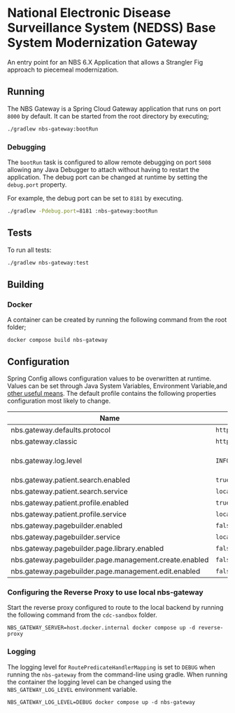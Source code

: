 # National Electronic Disease Surveillance System (NEDSS) Base System Modernization Gateway

An entry point for an NBS 6.X Application that allows a Strangler Fig approach to piecemeal modernization.

## Running

The NBS Gateway is a Spring Cloud Gateway application that runs on port `8000` by default. It can be started from the
root directory by executing;

```bash
./gradlew nbs-gateway:bootRun
```

### Debugging

The `bootRun` task is configured to allow remote debugging on port `5008` allowing any Java Debugger to attach without
having to restart the application. The debug port can be changed at runtime by setting the `debug.port` property.

For example, the debug port can be set to `8181` by executing.

```bash
./gradlew -Pdebug.port=8181 :nbs-gateway:bootRun
```

## Tests

To run all tests:

```bash
./gradlew nbs-gateway:test
```

## Building

### Docker

A container can be created by running the following command from the root folder;

```shell
docker compose build nbs-gateway
```

## Configuration

Spring Config allows configuration values to be overwritten at runtime. Values can be set through Java System Variables,
Environment
Variable,and [other useful means](https://docs.spring.io/spring-boot/docs/2.7.5/reference/html/features.html#features.external-config).
The default profile contains the following properties configuration most likely to change.

| Name                                                   | Default                 | Description                                                                                                                                                                                              |
|--------------------------------------------------------|-------------------------|----------------------------------------------------------------------------------------------------------------------------------------------------------------------------------------------------------|
| nbs.gateway.defaults.protocol                          | `http`                  | The default protocol used to connect to services. Intra-pod communication is `http`                                                                                                                      |
| nbs.gateway.classic                                    | `http://localhost:7001` | The URI location of the classic NBS Application                                                                                                                                                          |
| nbs.gateway.log.level                                  | `INFO`                  | A shortcut to configuring the `RoutePredicateHandlerMapping` logging level.  Equivalent to specifying the property `logging.levelorg.springframework.cloud.gateway.handler.RoutePredicateHandlerMapping` |
| nbs.gateway.patient.search.enabled                     | `true`                  | Enables the Patient Search routing                                                                                                                                                                       |
| nbs.gateway.patient.search.service                     | `localhost:8080`        | The host name of the Patient Search service                                                                                                                                                              |
| nbs.gateway.patient.profile.enabled                    | `true`                  | Enables the Patient Profile routing                                                                                                                                                                      |
| nbs.gateway.patient.profile.service                    | `localhost:8080`        | The host name of the Patient Profile service                                                                                                                                                             |
| nbs.gateway.pagebuilder.enabled                        | `false`                 | Enables Page Builder routing                                                                                                                                                                             |
| nbs.gateway.pagebuilder.service                        | `localhost:8080`        | The host name of the service                                                                                                                                                                             |
| nbs.gateway.pagebuilder.page.library.enabled           | `false`                 | Enables the Page Builder Page Library routing                                                                                                                                                            |
| nbs.gateway.pagebuilder.page.management.create.enabled | `false`                 | Enables the Page Builder Page creation routing                                                                                                                                                           |
| nbs.gateway.pagebuilder.page.management.edit.enabled   | `false`                 | Enables the Page Builder Page preview/edit routing                                                                                                                                                       |

### Configuring the Reverse Proxy to use local nbs-gateway

Start the reverse proxy configured to route to the local backend by running the following command from the `cdc-sandbox`
folder.

```shell
NBS_GATEWAY_SERVER=host.docker.internal docker compose up -d reverse-proxy
```

### Logging

The logging level for `RoutePredicateHandlerMapping` is set to `DEBUG` when running the `nbs-gateway` from the
command-line using gradle. When running the container the logging level can be changed using the `NBS_GATEWAY_LOG_LEVEL`
environment variable.

```shell
NBS_GATEWAY_LOG_LEVEL=DEBUG docker compose up -d nbs-gateway
```
